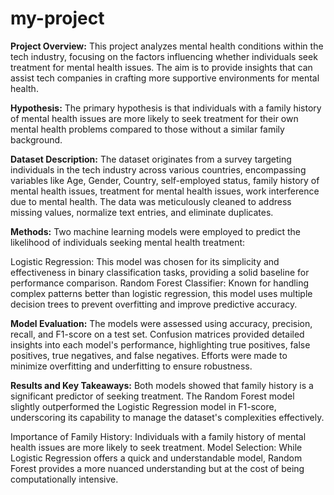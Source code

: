 # my-project
**Project Overview:**
This project analyzes mental health conditions within the tech industry, focusing on the factors influencing whether individuals seek treatment for mental health issues. The aim is to provide insights that can assist tech companies in crafting more supportive environments for mental health.

**Hypothesis:**
The primary hypothesis is that individuals with a family history of mental health issues are more likely to seek treatment for their own mental health problems compared to those without a similar family background.

**Dataset Description:**
The dataset originates from a survey targeting individuals in the tech industry across various countries, encompassing variables like Age, Gender, Country, self-employed status, family history of mental health issues, treatment for mental health issues, work interference due to mental health. The data was meticulously cleaned to address missing values, normalize text entries, and eliminate duplicates.

**Methods:**
Two machine learning models were employed to predict the likelihood of individuals seeking mental health treatment:

Logistic Regression: This model was chosen for its simplicity and effectiveness in binary classification tasks, providing a solid baseline for performance comparison.
Random Forest Classifier: Known for handling complex patterns better than logistic regression, this model uses multiple decision trees to prevent overfitting and improve predictive accuracy.

**Model Evaluation:**
The models were assessed using accuracy, precision, recall, and F1-score on a test set. Confusion matrices provided detailed insights into each model's performance, highlighting true positives, false positives, true negatives, and false negatives. Efforts were made to minimize overfitting and underfitting to ensure robustness.

**Results and Key Takeaways:**
Both models showed that family history is a significant predictor of seeking treatment. The Random Forest model slightly outperformed the Logistic Regression model in F1-score, underscoring its capability to manage the dataset's complexities effectively.

Importance of Family History: Individuals with a family history of mental health issues are more likely to seek treatment.
Model Selection: While Logistic Regression offers a quick and understandable model, Random Forest provides a more nuanced understanding but at the cost of being computationally intensive.
